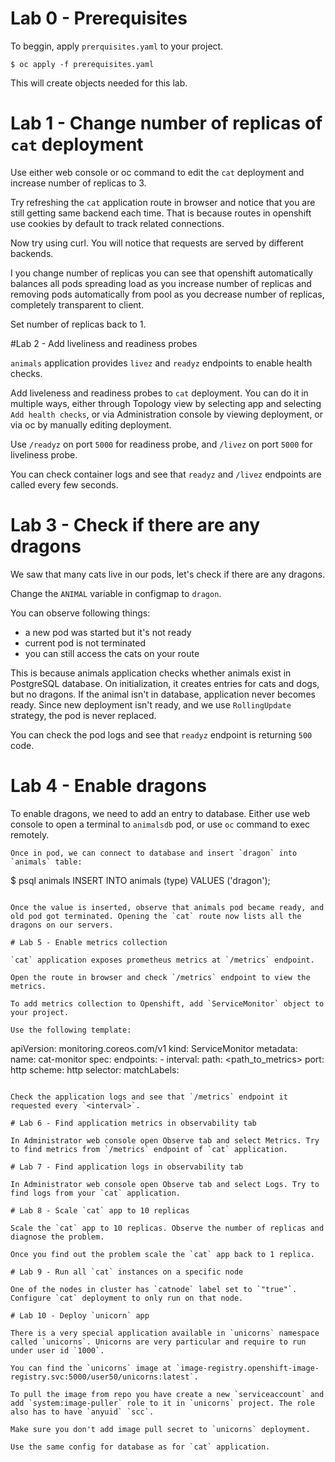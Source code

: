 # Lab 0 - Prerequisites

To beggin, apply `prerquisites.yaml` to your project.
```
$ oc apply -f prerequisites.yaml
```

This will create objects needed for this lab.

# Lab 1 - Change number of replicas of `cat` deployment

Use either web console or oc command to edit the `cat` deployment and increase number of replicas to 3.

Try refreshing the `cat` application route in browser and notice that you are still getting same backend each time. That is because routes in openshift use cookies by default to track related connections.

Now try using curl. You will notice that requests are served by different backends.

I you change number of replicas you can see that openshift automatically balances all pods spreading load as you increase number of replicas and removing pods automatically from pool as you decrease number of replicas, completely transparent to client.

Set number of replicas back to 1.

 #Lab 2 - Add liveliness and readiness probes

`animals` application provides `livez` and `readyz` endpoints to enable health checks.

Add liveleness and readiness probes to `cat` deployment. You can do it in multiple ways, either through Topology view by selecting app and selecting `Add health checks`, or via Administration console by viewing deployment, or via oc by manually editing deployment.

Use `/readyz` on port `5000` for readiness probe, and `/livez` on port `5000` for liveliness probe.

You can check container logs and see that `readyz` and `/livez` endpoints are called every few seconds.

# Lab 3 - Check if there are any dragons

We saw that many cats live in our pods, let's check if there are any dragons.

Change the `ANIMAL` variable in configmap to `dragon`.

You can observe following things:

- a new pod was started but it's not ready
- current pod is not terminated
- you can still access the cats on your route

This is because animals application checks whether animals exist in PostgreSQL database. On initialization, it creates entries for cats and dogs, but no dragons. If the animal isn't in database, application never becomes ready. Since new deployment isn't ready, and we use `RollingUpdate` strategy, the pod is never replaced.

You can check the pod logs and see that `readyz` endpoint is returning `500` code.

# Lab 4 - Enable dragons

To enable dragons, we need to add an entry to database. Either use web console to open a terminal to `animalsdb` pod, or use `oc` command to exec remotely.

```
Once in pod, we can connect to database and insert `dragon` into `animals` table:
```
$ psql animals
INSERT INTO animals (type) VALUES ('dragon');
```

Once the value is inserted, observe that animals pod became ready, and old pod got terminated. Opening the `cat` route now lists all the dragons on our servers.

# Lab 5 - Enable metrics collection

`cat` application exposes prometheus metrics at `/metrics` endpoint.

Open the route in browser and check `/metrics` endpoint to view the metrics.

To add metrics collection to Openshift, add `ServiceMonitor` object to your project.

Use the following template:
```
apiVersion: monitoring.coreos.com/v1
kind: ServiceMonitor
metadata:
  name: cat-monitor
spec:
  endpoints:
    - interval: <interval>
      path: <path_to_metrics>
      port: http
      scheme: http
  selector:
    matchLabels:
      <cat app label>
```

Check the application logs and see that `/metrics` endpoint it requested every `<interval>`.

# Lab 6 - Find application metrics in observability tab

In Administrator web console open Observe tab and select Metrics. Try to find metrics from `/metrics` endpoint of `cat` application.

# Lab 7 - Find application logs in observability tab

In Administrator web console open Observe tab and select Logs. Try to find logs from your `cat` application.

# Lab 8 - Scale `cat` app to 10 replicas

Scale the `cat` app to 10 replicas. Observe the number of replicas and diagnose the problem.

Once you find out the problem scale the `cat` app back to 1 replica.

# Lab 9 - Run all `cat` instances on a specific node

One of the nodes in cluster has `catnode` label set to `"true"`. Configure `cat` deployment to only run on that node.

# Lab 10 - Deploy `unicorn` app

There is a very special application available in `unicorns` namespace called `unicorns`. Unicorns are very particular and require to run under user id `1000`.

You can find the `unicorns` image at `image-registry.openshift-image-registry.svc:5000/user50/unicorns:latest`.

To pull the image from repo you have create a new `serviceaccount` and add `system:image-puller` role to it in `unicorns` project. The role also has to have `anyuid` `scc`.

Make sure you don't add image pull secret to `unicorns` deployment.

Use the same config for database as for `cat` application.